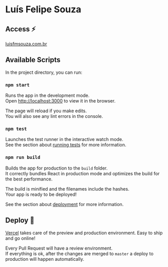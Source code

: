 # Luís Felipe Souza

## Access :zap:

[luisfmsouza.com.br](https://www.luisfmsouza.com.br)

## Available Scripts

In the project directory, you can run:

### `npm start`

Runs the app in the development mode.<br>
Open [http://localhost:3000](http://localhost:3000) to view it in the browser.

The page will reload if you make edits.<br>
You will also see any lint errors in the console.

### `npm test`

Launches the test runner in the interactive watch mode.<br>
See the section about [running tests](https://facebook.github.io/create-react-app/docs/running-tests) for more information.

### `npm run build`

Builds the app for production to the `build` folder.<br>
It correctly bundles React in production mode and optimizes the build for the best performance.

The build is minified and the filenames include the hashes.<br>
Your app is ready to be deployed!

See the section about [deployment](https://facebook.github.io/create-react-app/docs/deployment) for more information.

## Deploy :rocket:

[Vercel](https://vercel.com) takes care of the preview and production environment. Easy to ship and go online!

Every Pull Request will have a review environment.<br>
If everything is ok, after the changes are merged to `master` a deploy to production will happen automatically.
